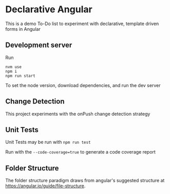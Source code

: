 # Declarative Angular

This is a demo To-Do list to experiment with declarative, template driven forms in Angular

## Development server

Run

```
nvm use
npm i
npm run start
```

To set the node version, download dependencies, and run the dev server

## Change Detection

This project experiments with the onPush change detection strategy

## Unit Tests

Unit Tests may be run with
`npm run test`

Run with the `--code-coverage=true` to generate a code coverage report

## Folder Structure

The folder structure paradigm draws from angular's suggested structure at https://angular.io/guide/file-structure.
